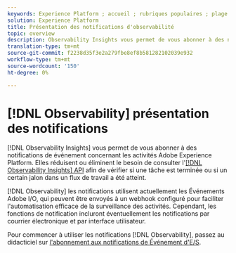 ```yaml
---
keywords: Experience Platform ; accueil ; rubriques populaires ; plage de dates
solution: Experience Platform
title: Présentation des notifications d'observabilité
topic: overview
description: Observability Insights vous permet de vous abonner à des notifications événements concernant les activités Adobe Experience Platform. Elles réduisent ou éliminent le besoin de consulter l’API Observability Insights pour vérifier si une tâche est terminée ou si un certain jalon dans un flux de travail a été atteint.
translation-type: tm+mt
source-git-commit: f2238d35f3e2a279fbe8ef8b581282102039e932
workflow-type: tm+mt
source-wordcount: '150'
ht-degree: 0%

---
```



# [!DNL Observability] présentation des notifications

[!DNL Observability Insights] vous permet de vous abonner à des notifications de événement concernant les activités Adobe Experience Platform. Elles réduisent ou éliminent le besoin de consulter l&#39;[[!DNL Observability Insights] API](../api/overview.md) afin de vérifier si une tâche est terminée ou si un certain jalon dans un flux de travail a été atteint.

[!DNL Observability] les notifications utilisent actuellement les Événements Adobe I/O, qui peuvent être envoyés à un webhook configuré pour faciliter l&#39;automatisation efficace de la surveillance des activités. Cependant, les fonctions de notification incluront éventuellement les notifications par courrier électronique et par interface utilisateur.

Pour commencer à utiliser les notifications [!DNL Observability], passez au didacticiel sur [l&#39;abonnement aux notifications de Événement d&#39;E/S](./subscribe.md).
